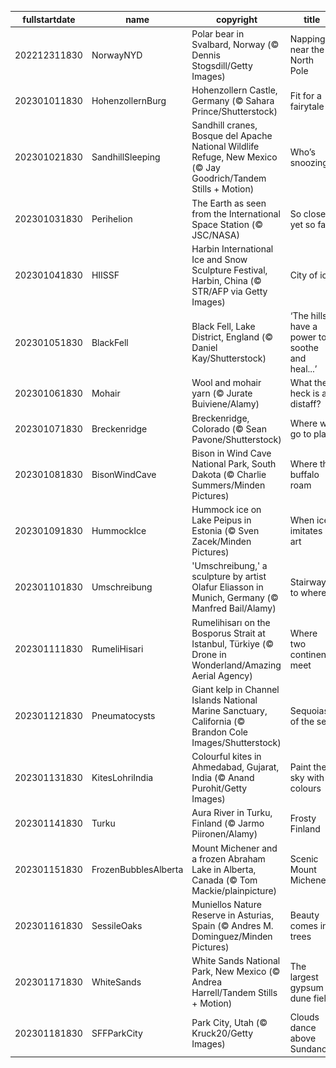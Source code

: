 |fullstartdate|name|copyright|title|image|
|--|--|--|--|--|
202212311830|NorwayNYD|Polar bear in Svalbard, Norway (© Dennis Stogsdill/Getty Images)|Napping near the North Pole|![](/en-IN/2023/01/202212311830NorwayNYD.jpg)|
202301011830|HohenzollernBurg|Hohenzollern Castle, Germany (© Sahara Prince/Shutterstock)|Fit for a fairytale|![](/en-IN/2023/01/202301011830HohenzollernBurg.jpg)|
202301021830|SandhillSleeping|Sandhill cranes, Bosque del Apache National Wildlife Refuge, New Mexico (© Jay Goodrich/Tandem Stills + Motion)|Who’s snoozing?|![](/en-IN/2023/01/202301021830SandhillSleeping.jpg)|
202301031830|Perihelion|The Earth as seen from the International Space Station (© JSC/NASA)|So close, yet so far|![](/en-IN/2023/01/202301031830Perihelion.jpg)|
202301041830|HIISSF|Harbin International Ice and Snow Sculpture Festival, Harbin, China (© STR/AFP via Getty Images)|City of ice|![](/en-IN/2023/01/202301041830HIISSF.jpg)|
202301051830|BlackFell|Black Fell, Lake District, England (© Daniel Kay/Shutterstock)|‘The hills have a power to soothe and heal...’|![](/en-IN/2023/01/202301051830BlackFell.jpg)|
202301061830|Mohair|Wool and mohair yarn (© Jurate Buiviene/Alamy)|What the heck is a distaff?|![](/en-IN/2023/01/202301061830Mohair.jpg)|
202301071830|Breckenridge|Breckenridge, Colorado (© Sean Pavone/Shutterstock)|Where we go to play|![](/en-IN/2023/01/202301071830Breckenridge.jpg)|
202301081830|BisonWindCave|Bison in Wind Cave National Park, South Dakota (© Charlie Summers/Minden Pictures)|Where the buffalo roam|![](/en-IN/2023/01/202301081830BisonWindCave.jpg)|
202301091830|HummockIce|Hummock ice on Lake Peipus in Estonia (© Sven Zacek/Minden Pictures)|When ice imitates art|![](/en-IN/2023/01/202301091830HummockIce.jpg)|
202301101830|Umschreibung|'Umschreibung,' a sculpture by artist Olafur Eliasson in Munich, Germany (© Manfred Bail/Alamy)|Stairway to where?|![](/en-IN/2023/01/202301101830Umschreibung.jpg)|
202301111830|RumeliHisari|Rumelihisarı on the Bosporus Strait at Istanbul, Türkiye (© Drone in Wonderland/Amazing Aerial Agency)|Where two continents meet|![](/en-IN/2023/01/202301111830RumeliHisari.jpg)|
202301121830|Pneumatocysts|Giant kelp in Channel Islands National Marine Sanctuary, California (© Brandon Cole Images/Shutterstock)|Sequoias of the sea|![](/en-IN/2023/01/202301121830Pneumatocysts.jpg)|
202301131830|KitesLohriIndia|Colourful kites in Ahmedabad, Gujarat, India (© Anand Purohit/Getty Images)|Paint the sky with colours|![](/en-IN/2023/01/202301131830KitesLohriIndia.jpg)|
202301141830|Turku|Aura River in Turku, Finland (© Jarmo Piironen/Alamy)|Frosty Finland|![](/en-IN/2023/01/202301141830Turku.jpg)|
202301151830|FrozenBubblesAlberta|Mount Michener and a frozen Abraham Lake in Alberta, Canada (© Tom Mackie/plainpicture)|Scenic Mount Michener|![](/en-IN/2023/01/202301151830FrozenBubblesAlberta.jpg)|
202301161830|SessileOaks|Muniellos Nature Reserve in Asturias, Spain (© Andres M. Dominguez/Minden Pictures)|Beauty comes in trees|![](/en-IN/2023/01/202301161830SessileOaks.jpg)|
202301171830|WhiteSands|White Sands National Park, New Mexico (© Andrea Harrell/Tandem Stills + Motion)|The largest gypsum dune field|![](/en-IN/2023/01/202301171830WhiteSands.jpg)|
202301181830|SFFParkCity|Park City, Utah (© Kruck20/Getty Images)|Clouds dance above Sundance|![](/en-IN/2023/01/202301181830SFFParkCity.jpg)|
